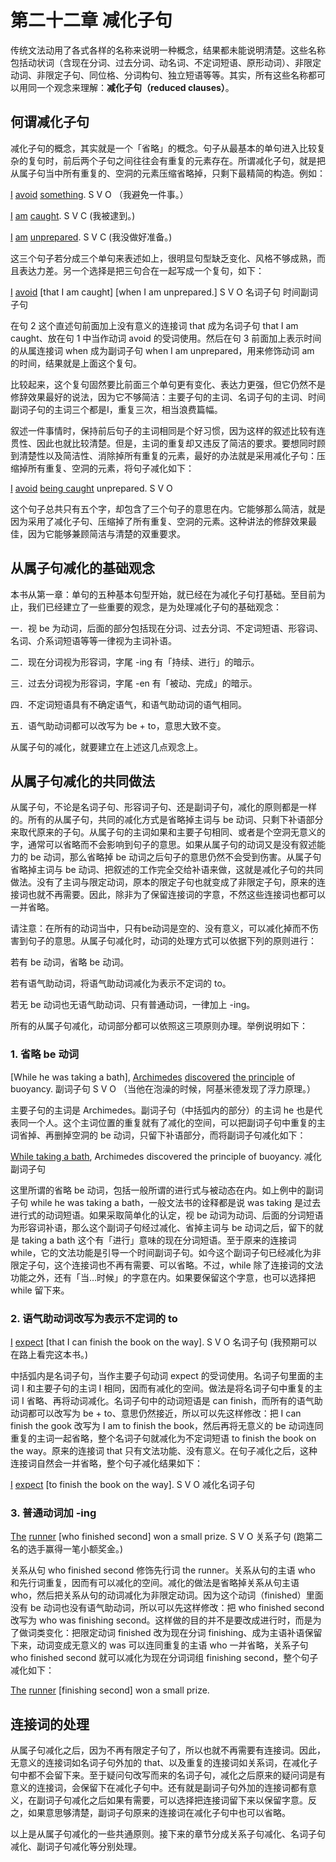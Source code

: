 # 第二十二章 减化子句

传统文法动用了各式各样的名称来说明一种概念，结果都未能说明清楚。这些名称包括动状词（含现在分词、过去分词、动名词、不定词短语、原形动词）、非限定动词、非限定子句、同位格、分词构句、独立短语等等。其实，所有这些名称都可以用同一个观念来理解：**减化子句（reduced clauses）**。

## 何谓减化子句

减化子句的概念，其实就是一个「省略」的概念。句子从最基本的单句进入比较复杂的复句时，前后两个子句之间往往会有重复的元素存在。所谓减化子句，就是把从属子句当中所有重复的、空洞的元素压缩省略掉，只剩下最精简的构造。例如：

<u>I</u> <u>avoid</u> <u>something</u>.
S V O
（我避免一件事。）

<u>I</u> <u>am</u> <u>caught</u>.
S V C
(我被逮到。)

<u>I</u> <u>am</u> <u>unprepared</u>.
S V C
(我没做好准备。)

这三个句子若分成三个单句来表述如上，很明显句型缺乏变化、风格不够成熟，而且表达力差。另一个选择是把三句合在一起写成一个复句，如下：

<u>I</u> <u>avoid</u> [that I am caught] [when I am unprepared.]
S V O 名词子句 时间副词子句

在句 2 这个直述句前面加上没有意义的连接词 that 成为名词子句 that I am caught、放在句 1 中当作动词 avoid 的受词使用。然后在句 3 前面加上表示时间的从属连接词 when 成为副词子句 when I am unprepared，用来修饰动词 am 的时间，结果就是上面这个复句。

比较起来，这个复句固然要比前面三个单句更有变化、表达力更强，但它仍然不是修辞效果最好的说法，因为它不够简洁：主要子句的主词、名词子句的主词、时间副词子句的主词三个都是I，重复三次，相当浪费篇幅。

叙述一件事情时，保持前后句​​子的主词相同是个好习惯，因为这样的叙述比较有连贯性、因此也就比较清楚。但是，主词的重复却又违反了简洁的要求。要想同时顾到清楚性以及简洁性、消除掉所有重复的元素，最好的办法就是采用减化子句：压缩掉所有重复、空洞的元素，将句子减化如下：

<u>I</u> <u>avoid</u> <u>being caught</u> unprepared.
S V O

这个句子总共只有五个字，却包含了三个句子的意思在内。它能够那么简洁，就是因为采用了减化子句、压缩掉了所有重复、空洞的元素。这种讲法的修辞效果最佳，因为它能够兼顾简洁与清楚的双重要求。

## 从属子句减化的基础观念

本书从第一章：单句的五种基本句型开始，就已经在为减化子句打基础。至目前为止，我们已经建立了一些重要的观念，是为处理减化子句的基础观念：

一．视 be 为动词，后面的部分包括现在分词、过去分词、不定词短语、形容词、名词、介系词短语等等一律视为主词补语。

二．现在分词视为形容词，字尾 -ing 有「持续、进行」的暗示。

三．过去分词视为形容词，字尾 -en 有「被动、完成」的暗示。

四．不定词短语具有不确定语气，和语气助动词的语气相同。

五．语气助动词都可以改写为 be + to，意思大致不变。

从属子句的减化，就要建立在上述这几点观念上。

## 从属子句减化的共同做法

从属子句，不论是名词子句、形容词子句、还是副词子句，减化的原则都是一样的。所有的从属子句，共同的减化方式是省略掉主词与 be 动词、只剩下补语部分来取代原来的子句。从属子句的主词如果和主要子句相同、或者是个空洞无意义的字，通常可以省略而不会影响到句子的意思。如果从属子句的动词又是没有叙述能力的 be 动词，那么省略掉 be 动词之后句子的意思仍然不会受到伤害。从属子句省略掉主词与 be 动词、把叙述的工作完全交给补语来做，这就是减化子句的共同做法。没有了主词与限定动词，原本的限定子句也就变成了非限定子句，原来的连接词也就不再需要。因此，除非为了保留连接词的字意，不然这些连接词也都可以一并省略。

请注意：在所有的动词当中，只有be动词是空的、没有意义，可以减化掉而不伤害到句子的意思。从属子句减化时，动词的处理方式可以依据下列的原则进行：

若有 be 动词，省略 be 动词。

若有语气助动词，将语气助动词减化为表示不定词的 to。

若无 be 动词也无语气助动词、只有普通动词，一律加上 -ing。

所有的从属子句减化，动词部分都可以依照这三项原则办理。举例说明如下：

### 1\. 省略 be 动词

[While he was taking a bath], <u>Archimedes</u> <u>discovered</u> <u>the principle</u> of buoyancy.
副词子句 S V O
（当他在泡澡的时候，阿基米德发现了浮力原理。）

主要子句的主词是 Archimedes。副词子句（中括弧内的部分）的主词 he 也是代表同一个人。这个主词位置的重复就有了减化的空间，可以把副词子句中重复的主词省掉、再删掉空洞的 be 动词，只留下补语部分，而将副词子句减化如下：

<u>While taking a bath</u>, Archimedes discovered the principle of buoyancy.
减化副词子句

这里所谓的省略 be 动词，包括一般所谓的进行式与被动态在内。如上例中的副词子句 while he was taking a bath，一般文法书的诠释都是说 was taking 是过去进行式的动词短语。如果采取简单化的认定，视 be 动词为动词、后面的分​​词短语为形容词补语，那么这个副词子句经过减化、省掉主词与 be 动词之后，留下的就是 taking a bath 这个有「进行」意味的现在分词短语。至于原来的连接词 while，它的文法功能是引导一个时间副词子句。如今这个副词子句已经减化为非限定子句，这个连接词也不再有需要、可以省略。不过，while 除了连接词的文法功能之外，还有「当…时候」的字意在内。如果要保留这个字意，也可以选择把 while 留下来。

### 2\. 语气助动词改写为表示不定词的 to

<u>I</u> <u>expect</u> [that I can finish the book on the way].
S V O 名词子句
(我预期可以在路上看完这本书。)

中括弧内是名词子句，当作主要子句动词 expect 的受词使用。名词子句里面的主词 I 和主要子句的主词 I 相同，因而有减化的空间。做法是将名词子句中重复的主词 I 省略、再将动词减化。名词子句中的动词短语是 can finish，而所有的语气助动词都可以改写为 be + to、意思仍然接近，所以可以先这样修改：把 I can finish the gook 改写为 I am to finish the book，然后再将无意义的 be 动词连同重复的主词一起省略，整个名词子句就减化为不定词短语 to finish the book on the way。原来的连接词 that 只有文法功能、没有意义。在句子减化之后，这种连接词自然会一并省略，整个句子减化结果如下：

<u>I</u> <u>expect</u> [to finish the book on the way].
S V O 减化名词子句

### 3\. 普通动词加 -ing

<u>The</u> <u>runner</u> [who finished second] won a small prize. 
S V O 关系子句
 (跑第二名的选手赢得一笔小额奖金。)
 
关系从句 who finished second 修饰先行词 the runner。关系从句的主语 who 和先行词重复，因而有可以减化的空间。减化的做法是省略掉关系从句主语 who，然后把关系从句的动词减化为非限定动词。因为这个动词（finished）里面没有 be 动词也没有语气助动词，所以可以先这样修改：把 who finished second 改写为 who was finishing second。这样做的目的并不是要改成进行时，而是为了做词类变化：把限定动词 finished 改为现在分词 finishing、成为主语补语保留下来，动词变成无意义的 was 可以连同重复的主语 who 一并省略，关系子句 who finished second 就可以减化为现在分词词组 finishing second，整个句子减化如下：

<u>The</u> <u>runner</u> [finishing second] won a small prize.  

## 连接词的处理

从属子句减化之后，因为不再有限定子句了，所以也就不再需要有连接词。因此，无意义的连接词如名词子句外加的 that、以及重复的连接词如关系词，在减化子句中都不会留下来。至于疑问句改写而来的名词子句，减化之后原来的疑问词是有意义的连接词，会保留下在减化子句中。还有就是副词子句外加的连接词都有意义，在副词子句减化之后如果有需要，可以选择把连接词留下来以保留字意。反之，如果意思够清楚，副词子句原来的连接词在减化子句中也可以省略。

以上是从属子句减化的一些共通原则。接下来的章节分成关系子句减化、名词子句减化、副词子句减化等分别处理。
